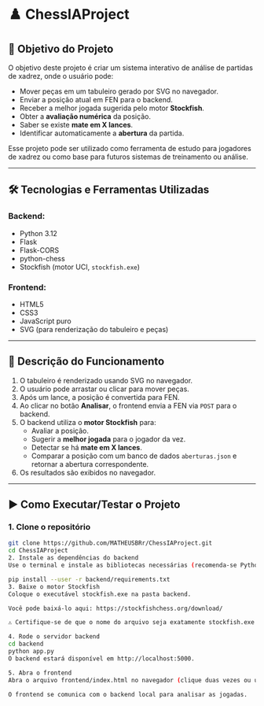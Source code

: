 # ♟️ ChessIAProject

## 🎯 Objetivo do Projeto

O objetivo deste projeto é criar um sistema interativo de análise de partidas de xadrez, onde o usuário pode:
- Mover peças em um tabuleiro gerado por SVG no navegador.
- Enviar a posição atual em FEN para o backend.
- Receber a melhor jogada sugerida pelo motor **Stockfish**.
- Obter a **avaliação numérica** da posição.
- Saber se existe **mate em X lances**.
- Identificar automaticamente a **abertura** da partida.

Esse projeto pode ser utilizado como ferramenta de estudo para jogadores de xadrez ou como base para futuros sistemas de treinamento ou análise.

---

## 🛠️ Tecnologias e Ferramentas Utilizadas

### Backend:
- Python 3.12
- Flask
- Flask-CORS
- python-chess
- Stockfish (motor UCI, `stockfish.exe`)

### Frontend:
- HTML5
- CSS3
- JavaScript puro
- SVG (para renderização do tabuleiro e peças)

---

## 🔧 Descrição do Funcionamento

1. O tabuleiro é renderizado usando SVG no navegador.
2. O usuário pode arrastar ou clicar para mover peças.
3. Após um lance, a posição é convertida para FEN.
4. Ao clicar no botão **Analisar**, o frontend envia a FEN via `POST` para o backend.
5. O backend utiliza o **motor Stockfish** para:
   - Avaliar a posição.
   - Sugerir a **melhor jogada** para o jogador da vez.
   - Detectar se há **mate em X lances**.
   - Comparar a posição com um banco de dados `aberturas.json` e retornar a abertura correspondente.
6. Os resultados são exibidos no navegador.

---

## ▶️ Como Executar/Testar o Projeto

### 1. Clone o repositório

```bash
git clone https://github.com/MATHEUSBRr/ChessIAProject.git
cd ChessIAProject
2. Instale as dependências do backend
Use o terminal e instale as bibliotecas necessárias (recomenda-se Python 3.12 ou superior):

pip install --user -r backend/requirements.txt
3. Baixe o motor Stockfish
Coloque o executável stockfish.exe na pasta backend.

Você pode baixá-lo aqui: https://stockfishchess.org/download/

⚠️ Certifique-se de que o nome do arquivo seja exatamente stockfish.exe.

4. Rode o servidor backend
cd backend
python app.py
O backend estará disponível em http://localhost:5000.

5. Abra o frontend
Abra o arquivo frontend/index.html no navegador (clique duas vezes ou use um servidor local como o Live Server do VS Code).

O frontend se comunica com o backend local para analisar as jogadas.
